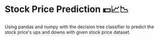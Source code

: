 # Stock Price Prediction 💵📈📉

Using pandas and numpy with the decision tree classifier to predict the stock price's ups and downs with given stock price dataset.
